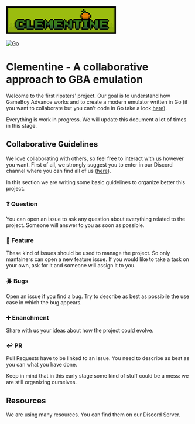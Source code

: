 
![Alt text](img/clementine_logo_200px.png?raw=true "Clementine_logo")

[![Go](https://github.com/mastrogiovanni/clementine/actions/workflows/go.yml/badge.svg)](https://github.com/mastrogiovanni/clementine/actions/workflows/go.yml)

# Clementine - A collaborative approach to GBA emulation

Welcome to the first ripsters' project. Our goal is to understand how GameBoy Advance works and to create a modern emulator written in Go (if you want to collaborate but you can't code in Go take a look [here](https://go.dev/)).

Everything is work in progress. We will update this document a lot of times in this stage.


## Collaborative Guidelines
We love collaborating with others, so feel free to interact with us however you want. First of all, we strongly suggest you to enter in our Discord channel where you can find all of us ([here](https://discord.com/channels/919139369774891088/1013367016666714112)). 

In this section we are writing some basic guidelines to organize better this project.

### ❓ Question
You can open an issue to ask any question about everything related to the project. Someone will answer to you as soon as possible.

### 🔨 Feature
These kind of issues should be used to manage the project. So only mantainers can open a new feature issue. If you would like to take a task on your own, ask for it and someone will assign it to you. 

### 🪲 Bugs
Open an issue if you find a bug. Try to describe as best as possibile the use case in which the bug appears.

### ➕ Enanchment
Share with us your ideas about how the project could evolve.

### ↩️ PR
Pull Requests have to be linked to an issue. You need to describe as best as you can what you have done. 

Keep in mind that in this early stage some kind of stuff could be a mess: we are still organizing ourselves. 

## Resources
We are using many resources. You can find them on our Discord Server. 
